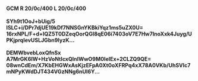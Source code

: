 #### GCM R 20/0c/400 L 20/0c/400
**SYh9t1OoJ+bUig/5**<br/>**ISLC+i/DPr7djUE19kDf7NNSGnYKBkiYqz1ms5uZX0U=**<br/>**16rxNPL/F+d+IQZ5T0DZeqOorQGI8qE06i7403oV7E7Hw7lnoXxk4Juyg/UPKjprqIevUSLJGbn9IyzK...**<br/><br/>
**DEMWbvebLoxQfnSx**<br/>**A7MrGK6lW+HzVoNtIcxQInIWwO9M0IeIEx+2CLZQ9QE=**<br/>**08wnCdEm/X7KbEHGWxAsKjzEFpA0Xt0oXFRPq4xX78A0VKb/UhSVIc7mNPyKWdDJT434VGzNNg6nUI6Y...**
